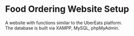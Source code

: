 # Food Ordering Website Setup
A website with functions similar to the UberEats platform.
<br/> The database is built via XAMPP, MySQL, phpMyAdmin.
